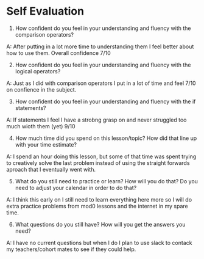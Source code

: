 # Self Evaluation

1. How confident do you feel in your understanding and fluency with the comparison operators? 

A: After putting in a lot more time to understanding them I feel better about how to use them. Overall confidence 7/10

2. How confident do you feel in your understanding and fluency with the logical operators? 

A: Just as I did with comparison operators I put in a lot of time and feel 7/10 on confience in the subject. 

3. How confident do you feel in your understanding and fluency with the if statements?

A: If statements I feel I have a strobng grasp on and never struggled too much wioth them (yet)  9/10

4.  How much time did you spend on this lesson/topic? How did that line up with your time estimate?

A: I spend an hour doing this lesson, but some of that time was spent trying to creatively solve the last problem instead of using the straight forwards aproach that I eventually went with. 

5. What do you still need to practice or learn? How will you do that? Do you need to adjust your calendar in order to do that?

A: I think this early on I still need to learn everything here more so I will do extra practice problems from mod0 lessons and the internet in my spare time.

6.  What questions do you still have? How will you get the answers you need?

A: I have no current questions but when I do I plan to use slack to contack my teachers/cohort mates to see if they could help.

